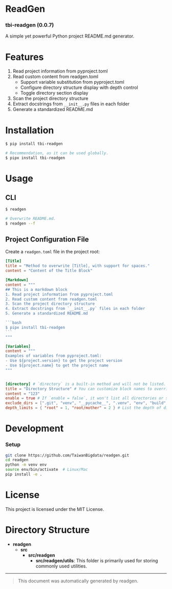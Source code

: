 # ReadGen
### tbi-readgen (0.0.7)
A simple yet powerful Python project README.md generator.

# Features
1. Read project information from pyproject.toml
2. Read custom content from readgen.toml
    - Support variable substitution from pyproject.toml
    - Configure directory structure display with depth control
    - Toggle directory section display
3. Scan the project directory structure
4. Extract docstrings from `__init__.py` files in each folder
5. Generate a standardized README.md

# Installation
```bash
$ pip install tbi-readgen

# Recommendation, as it can be used globally.
$ pipx install tbi-readgen
```

# Usage

## CLI
```bash
$ readgen

# Overwrite README.md.
$ readgen --f
```

## Project Configuration File
Create a `readgen.toml` file in the project root:
````toml
[Title]
title = "Method to overwrite [Title], with support for spaces."
content = "Content of the Title Block"

[Markdown]
content = """
## This is a markdown block
1. Read project information from pyproject.toml
2. Read custom content from readgen.toml
3. Scan the project directory structure
4. Extract docstrings from `__init__.py` files in each folder
5. Generate a standardized README.md

```bash
$ pipx install tbi-readgen
```
"""

[Variables]
content = """
Examples of variables from pyproject.toml:
- Use ${project.version} to get the project version
- Use ${project.name} to get the project name
"""


[directory] # `directory` is a built-in method and will not be listed.
title = "Directory Structure" # You can customize block names to override the default "Directory Structure."
content = "123"
enable = true # If `enable = false`, it won't list all directories or scan the init instructions.
exclude_dirs = [".git", "venv", "__pycache__", ".venv", "env", "build", "dist"] # Exclude directories from scanning.
depth_limits = { "root" = 1, "root/mother" = 2 } # List the depth of directories, list all by default.
````

# Development
### Setup
```bash
git clone https://github.com/TaiwanBigdata/readgen.git
cd readgen
python -m venv env
source env/bin/activate  # Linux/Mac
pip install -e .
```

# License
This project is licensed under the MIT License.
# Directory Structure

* **readgen**
  * **src**
    * **src/readgen**
      * **src/readgen/utils**: This folder is primarily used for storing commonly used utilities.
---
> This document was automatically generated by readgen.